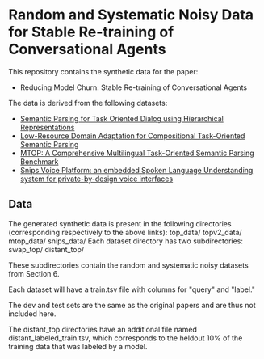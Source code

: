# Random and Systematic Noisy Data for Stable Re-training of Conversational Agents

This repository contains the synthetic data for the paper:

*   Reducing Model Churn: Stable Re-training of Conversational Agents

The data is derived from the following datasets:

*   [Semantic Parsing for Task Oriented Dialog using Hierarchical
    Representations](https://research.fb.com/publications/semantic-parsing-for-task-oriented-dialog-using-hierarchical-representations/)
*   [Low-Resource Domain Adaptation for Compositional Task-Oriented Semantic Parsing](https://fb.me/TOPv2Dataset)    
*   [MTOP: A Comprehensive Multilingual Task-Oriented Semantic Parsing Benchmark](https://fb.me/mtop_dataset)
*   [Snips Voice Platform: an embedded Spoken Language Understanding system for private-by-design voice interfaces](https://github.com/sonos/nlu-benchmark)

## Data

The generated synthetic data is present in the following directories (corresponding respectively to the above links):
    top_data/
    topv2_data/
    mtop_data/
    snips_data/
Each dataset directory has two subdirectories:
    swap_top/
    distant_top/

These subdirectories contain the random and systematic noisy datasets from Section 6.

Each dataset will have a train.tsv file with columns for "query" and "label."

The dev and test sets are the same as the original papers and are thus not included here.

The distant_top directories have an additional file named distant_labeled_train.tsv, which corresponds to the heldout 10\% of the training data that was labeled by a model.
